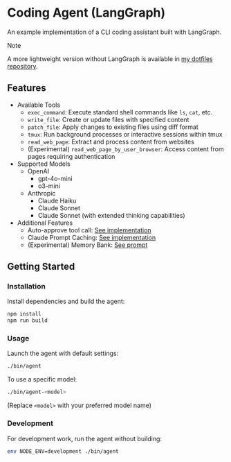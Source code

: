 # Coding Agent (LangGraph)

An example implementation of a CLI coding assistant built with LangGraph.

> [!NOTE]
> A more lightweight version without LangGraph is available in [my dotfiles repository](https://github.com/iinm/dotfiles/tree/main/agent).

## Features

- Available Tools
  - `exec_command`: Execute standard shell commands like `ls`, `cat`, etc.
  - `write_file`: Create or update files with specified content
  - `patch_file`: Apply changes to existing files using diff format
  - `tmux`: Run background processes or interactive sessions within tmux
  - `read_web_page`: Extract and process content from websites
  - (Experimental) `read_web_page_by_user_browser`: Access content from pages requiring authentication
- Supported Models
  - OpenAI
    - gpt-4o-mini
    - o3-mini
  - Anthropic
    - Claude Haiku
    - Claude Sonnet
    - Claude Sonnet (with extended thinking capabilities)
- Additional Features
  - Auto-approve tool call: [See implementation](src/tool.ts) 
  - Claude Prompt Caching: [See implementation](src/claude.ts)
  - (Experimental) Memory Bank: [See prompt](src/agent.ts)

## Getting Started

### Installation

Install dependencies and build the agent:

```sh
npm install
npm run build
```

### Usage

Launch the agent with default settings:

```sh
./bin/agent
```

To use a specific model:

```sh
./bin/agent-<model>
```

(Replace `<model>` with your preferred model name)

### Development

For development work, run the agent without building:

```sh
env NODE_ENV=development ./bin/agent
```
